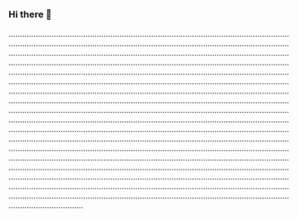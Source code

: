 ### Hi there 👋

.........................................................................................................................................................................................................................................................................................................................................................................................................................................................................................................................................................................................................................................................................................................................................................................................................................................................................................................................................................................................................................................................................................................................................................................................................................................................................................................................................................................................................................................................................................................................................................................................................................................................................................................................................................................................................................................................................................................................................................................................................................................................................................................................................................................................................................................................................................................................................................